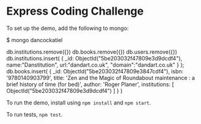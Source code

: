 # Express Coding Challenge

To set up the demo, add the following to mongo:

$ mongo dancockatiel

db.institutions.remove({})
db.books.remove({})
db.users.remove({})
db.institutions.insert(
    {
        _id: ObjectId("5be203032f47809e3d9dcdf4"),
        name:"Danstitution",
        url:"dandart.co.uk",
        "domain":"dandart.co.uk"
    }
);
db.books.insert(
    {
        _id: ObjectId("5be203032f47809e3847cdf4"),
        isbn: '9780140903799',
        title: 'Zen and the Magic of Roundabout maintenance : a brief history of time (for bed)',
        author: 'Roger Planer',
        institutions: [
            ObjectId("5be203032f47809e3d9dcdf4")
        ]
    }
)

To run the demo, install using `npm install` and `npm start`.

To run tests, `npm test`.